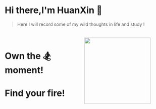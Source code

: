 # Hi there,I'm HuanXin 👏

> Here I will record some of my wild thoughts in life and study !
<div style="display: grid; grid-template-columns: 1fr 1fr; align-items: center; width:100%; height:250px;">
    <div id="introduction" style="margin-right: 20px;">
        <h1><span><span>Own the 🏂 moment!</span></span></h1>
        <h1><span><span>Find your fire!</span></span></h1>
    </div>
    <img src="../../assets/me.jpg" style="height:210px;" />
</div>